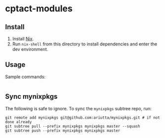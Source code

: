 # cptact-modules

## Install

1. Install [Nix](https://nixos.org/nix/download.html).
2. Run `nix-shell` from this directory to install dependencies and enter the dev environment.

## Usage

Sample commands:

```
```

## Sync mynixpkgs

The following is safe to ignore. To sync the `mynixpkgs` subtree repo, run:

```
git remote add mynixpkgs git@github.com:ariutta/mynixpkgs.git # if not done already
git subtree pull --prefix mynixpkgs mynixpkgs master --squash
git subtree push --prefix mynixpkgs mynixpkgs master
```
